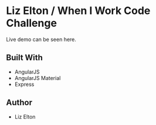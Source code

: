 # Liz Elton / When I Work Code Challenge

Live demo can be seen here.

## Built With

* AngularJS
* AngularJS Material
* Express

<!-- ## Getting Started -->

<!-- These instructions will get you a copy of the project up and running on your local machine for development and testing purposes. -->

<!-- See deployment for notes on how to deploy the project on a live system. -->

<!-- ### Prerequisites


### Installing -->



<!-- ## Documentation -->



## Author

* Liz Elton


<!-- ## Acknowledgments -->
